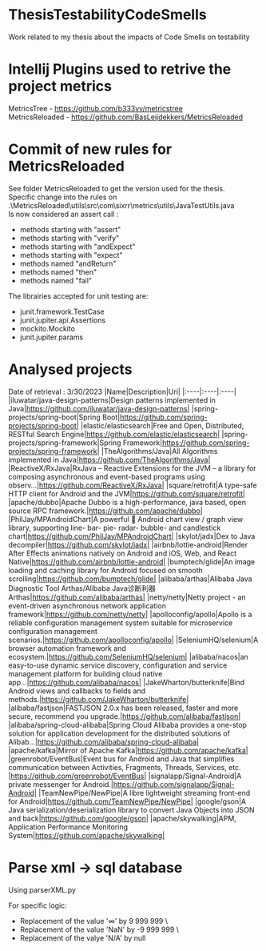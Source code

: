 # ThesisTestabilityCodeSmells
Work related to my thesis about the impacts of Code Smells on testability

# Intellij Plugins used to retrive the project metrics
MetricsTree - https://github.com/b333vv/metricstree \
MetricsReloaded - https://github.com/BasLeijdekkers/MetricsReloaded 

# Commit of new rules for MetricsReloaded
See folder MetricsReloaded to get the version used for the thesis.\
Specific change into the rules on .\MetricsReloaded\utils\src\com\sixrr\metrics\utils\JavaTestUtils.java \
Is now considered an assert call :
* methods starting with "assert"
* methods starting with "verify"
* methods starting with "andExpect"
* methods starting with "expect"
* methods named "andReturn"
* methods named "then"
* methods named "fail"

The librairies accepted for unit testing are:
* junit.framework.TestCase
* junit.jupiter.api.Assertions
* mockito.Mockito
* junit.jupiter.params

# Analysed projects 
Date of retrieval : 3/30/2023
|Name|Description|Uri|
|:----|:----|:----|
|iluwatar/java-design-patterns|Design patterns implemented in Java|https://github.com/iluwatar/java-design-patterns|
|spring-projects/spring-boot|Spring Boot|https://github.com/spring-projects/spring-boot|
|elastic/elasticsearch|Free and Open, Distributed, RESTful Search Engine|https://github.com/elastic/elasticsearch|
|spring-projects/spring-framework|Spring Framework|https://github.com/spring-projects/spring-framework|
|TheAlgorithms/Java|All Algorithms implemented in Java|https://github.com/TheAlgorithms/Java|
|ReactiveX/RxJava|RxJava – Reactive Extensions for the JVM – a library for composing asynchronous and event-based programs using observ…|https://github.com/ReactiveX/RxJava|
|square/retrofit|A type-safe HTTP client for Android and the JVM|https://github.com/square/retrofit|
|apache/dubbo|Apache Dubbo is a high-performance, java based, open source RPC framework.|https://github.com/apache/dubbo|
|PhilJay/MPAndroidChart|A powerful 🚀 Android chart view / graph view library, supporting line- bar- pie- radar- bubble- and candlestick chart|https://github.com/PhilJay/MPAndroidChart|
|skylot/jadx|Dex to Java decompiler|https://github.com/skylot/jadx|
|airbnb/lottie-android|Render After Effects animations natively on Android and iOS, Web, and React Native|https://github.com/airbnb/lottie-android|
|bumptech/glide|An image loading and caching library for Android focused on smooth scrolling|https://github.com/bumptech/glide|
|alibaba/arthas|Alibaba Java Diagnostic Tool Arthas/Alibaba Java诊断利器Arthas|https://github.com/alibaba/arthas|
|netty/netty|Netty project - an event-driven asynchronous network application framework|https://github.com/netty/netty|
|apolloconfig/apollo|Apollo is a reliable configuration management system suitable for microservice configuration management scenarios.|https://github.com/apolloconfig/apollo|
|SeleniumHQ/selenium|A browser automation framework and ecosystem.|https://github.com/SeleniumHQ/selenium|
|alibaba/nacos|an easy-to-use dynamic service discovery, configuration and service management platform for building cloud native app…|https://github.com/alibaba/nacos|
|JakeWharton/butterknife|Bind Android views and callbacks to fields and methods.|https://github.com/JakeWharton/butterknife|
|alibaba/fastjson|FASTJSON 2.0.x has been released, faster and more secure, recommend you upgrade.|https://github.com/alibaba/fastjson|
|alibaba/spring-cloud-alibaba|Spring Cloud Alibaba provides a one-stop solution for application development for the distributed solutions of Alibab…|https://github.com/alibaba/spring-cloud-alibaba|
|apache/kafka|Mirror of Apache Kafka|https://github.com/apache/kafka|
|greenrobot/EventBus|Event bus for Android and Java that simplifies communication between Activities, Fragments, Threads, Services, etc. |https://github.com/greenrobot/EventBus|
|signalapp/Signal-Android|A private messenger for Android.|https://github.com/signalapp/Signal-Android|
|TeamNewPipe/NewPipe|A libre lightweight streaming front-end for Android|https://github.com/TeamNewPipe/NewPipe|
|google/gson|A Java serialization/deserialization library to convert Java Objects into JSON and back|https://github.com/google/gson|
|apache/skywalking|APM, Application Performance Monitoring System|https://github.com/apache/skywalking|

# Parse xml -> sql database
Using parserXML.py

For specific logic:
* Replacement of the value '∞' by 9 999 999 \
* Replacement of the value 'NaN' by -9 999 999 \
* Replacement of the valye 'N/A' by null

